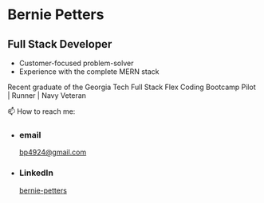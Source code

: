# Bernie Petters

## Full Stack Developer

  - Customer-focused problem-solver
  - Experience with the complete MERN stack
  
Recent graduate of the Georgia Tech Full Stack Flex Coding Bootcamp
Pilot | Runner | Navy Veteran





📫 How to reach me: 

- ### email
  <a href="mailTo: bp4924@gmail.com?subject=Hello!" alt="" >bp4924@gmail.com</a>

- ### LinkedIn
  [bernie-petters](https://linkedin.com/in/bernie-petters)
  

